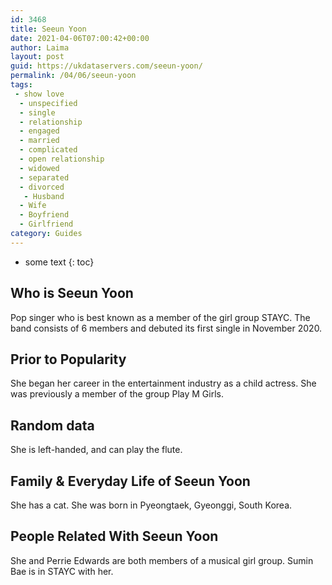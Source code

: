 ```yaml
---
id: 3468
title: Seeun Yoon
date: 2021-04-06T07:00:42+00:00
author: Laima
layout: post
guid: https://ukdataservers.com/seeun-yoon/
permalink: /04/06/seeun-yoon
tags:
 - show love
  - unspecified
  - single
  - relationship
  - engaged
  - married
  - complicated
  - open relationship
  - widowed
  - separated
  - divorced
   - Husband
  - Wife
  - Boyfriend
  - Girlfriend
category: Guides
---
```


* some text
{: toc}


## Who is Seeun Yoon
                  
                  
                  
Pop singer who is best known as a member of the girl group STAYC. The band consists of 6 members and debuted its first single in November 2020.
                  
              
            
              
            
                
                
                
## Prior to Popularity
                  
                  
                  
She began her career in the entertainment industry as a child actress. She was previously a member of the group Play M Girls.
                  
              
            
              
            
                
                
                
## Random data
                  
                  
                  
She is left-handed, and can play the flute. 
                  
              
            
              
            
                
                
                
## Family & Everyday Life of Seeun Yoon
                  
                  
                  
She has a cat. She was born in Pyeongtaek, Gyeonggi, South Korea. 
                  
              
            
              
            
                
                
                
## People Related With Seeun Yoon
                  
                  
                  
She and Perrie Edwards are both members of a musical girl group. Sumin Bae is in STAYC with her. 
                  
              
            
              
            
                
              
            
              
              
            
            
              
            
          
          
          